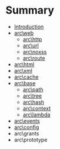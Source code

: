 # Summary

* [Introduction](README.md)
* [arc\web](chapter1.md)
   * [arc\http](archttp.md)
   * [arc\url](arcurl.md)
   * [arc\noxss](arcnoxss.md)
   * [arc\route](arcroute.md)
* [arc\html](archtml.md)
* [arc\xml](arcxml.md)
* [arc\cache](arccache.md)
* [arc\base](arcbase.md)
   * [arc\path](arcpath.md)
   * [arc\tree](arctree.md)
   * [arc\hash](archash.md)
   * [arc\context](arccontext.md)
   * [arc\lambda](arclambda.md)
* [arc\events](arcevents.md)
* [arc\config](arcconfig.md)
* arc\grants
* arc\prototype

